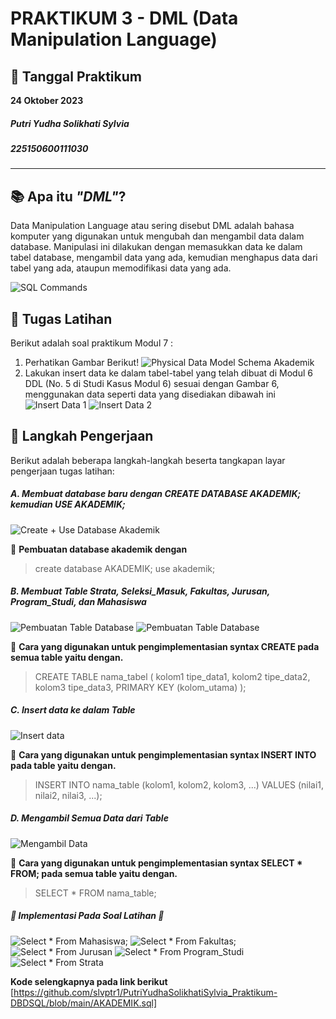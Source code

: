 # PRAKTIKUM 3 - DML (Data Manipulation Language)

## 📅 Tanggal Praktikum
**24 Oktober 2023**

##### Putri Yudha Solikhati Sylvia #####
##### 225150600111030 #####
---
## 📚 Apa itu _**"DML"**_?
Data Manipulation Language atau sering disebut DML adalah bahasa komputer yang digunakan untuk mengubah dan mengambil data dalam database. Manipulasi ini dilakukan dengan memasukkan data ke dalam tabel database, mengambil data yang ada, kemudian menghapus data dari tabel yang ada, ataupun memodifikasi data yang ada.

![SQL Commands](https://github.com/slvptr1/IniGambarPrakSQL/blob/main/Screenshot%202023-10-24%20202500.png)

## 🚀 Tugas Latihan
Berikut adalah soal praktikum Modul 7 :
1. Perhatikan Gambar Berikut!
![Physical Data Model Schema Akademik](https://github.com/slvptr1/IniGambarPrakSQL/blob/main/Screenshot%202023-10-24%20202738.png)
2. Lakukan insert data ke dalam tabel-tabel yang telah dibuat di Modul 6 DDL (No. 5 di Studi Kasus Modul 6) sesuai dengan Gambar 6, menggunakan data seperti data yang disediakan
dibawah ini
![Insert Data 1](https://github.com/slvptr1/IniGambarPrakSQL/blob/main/Screenshot%202023-10-24%20202753.png)
![Insert Data 2](https://github.com/slvptr1/IniGambarPrakSQL/blob/main/Screenshot%202023-10-24%20202804.png)

## 📸 Langkah Pengerjaan

Berikut adalah beberapa langkah-langkah beserta tangkapan layar pengerjaan tugas latihan:
##### A. Membuat database baru dengan CREATE DATABASE AKADEMIK; kemudian USE AKADEMIK; #####
![Create + Use Database Akademik](https://github.com/slvptr1/IniGambarPrakSQL/blob/main/Screenshot%20(242).png)

📌 **Pembuatan database akademik dengan**
>create database AKADEMIK;
use akademik;

##### B. Membuat Table Strata, Seleksi_Masuk, Fakultas, Jurusan, Program_Studi, dan Mahasiswa #####
![Pembuatan Table Database](https://github.com/slvptr1/IniGambarPrakSQL/blob/main/Screenshot%20(242).png)
![Pembuatan Table Database](https://github.com/slvptr1/IniGambarPrakSQL/blob/main/Screenshot%20(243).png)

📌 **Cara yang digunakan untuk pengimplementasian syntax CREATE pada semua table yaitu dengan.**
> CREATE TABLE nama_tabel (
> kolom1 tipe_data1,
> kolom2 tipe_data2,
> kolom3 tipe_data3,
> PRIMARY KEY (kolom_utama)
>);

##### C. Insert data ke dalam Table #####
![Insert data](https://github.com/slvptr1/IniGambarPrakSQL/blob/main/Screenshot%20(245).png)

📌 **Cara yang digunakan untuk pengimplementasian syntax INSERT INTO pada table yaitu dengan.**
>INSERT INTO nama_table (kolom1, kolom2, kolom3, ...)
VALUES (nilai1, nilai2, nilai3, ...);

##### D. Mengambil Semua Data dari Table #####
![Mengambil Data](https://github.com/slvptr1/IniGambarPrakSQL/blob/main/Screenshot%20(246).png)
 
 📌 **Cara yang digunakan untuk pengimplementasian syntax SELECT * FROM; pada semua table yaitu dengan.**
>SELECT * FROM nama_table;

##### 🤏 Implementasi Pada Soal Latihan 🤏 #####
![Select * From Mahasiswa;](https://github.com/slvptr1/IniGambarPrakSQL/blob/main/Screenshot%20(246).png)
![Select * From Fakultas;](https://github.com/slvptr1/IniGambarPrakSQL/blob/main/Screenshot%20(247).png)
![Select * From Jurusan](https://github.com/slvptr1/IniGambarPrakSQL/blob/main/Screenshot%20(248).png)
![Select * From Program_Studi](https://github.com/slvptr1/IniGambarPrakSQL/blob/main/Screenshot%20(249).png)
![Select * From Strata](https://github.com/slvptr1/IniGambarPrakSQL/blob/main/Screenshot%20(250).png)


**Kode selengkapnya pada link berikut** [https://github.com/slvptr1/PutriYudhaSolikhatiSylvia_Praktikum-DBDSQL/blob/main/AKADEMIK.sql]
